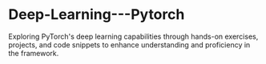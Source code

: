 # Deep-Learning---Pytorch
Exploring PyTorch's deep learning capabilities through hands-on exercises, projects, and code snippets to enhance understanding and proficiency in the framework.
